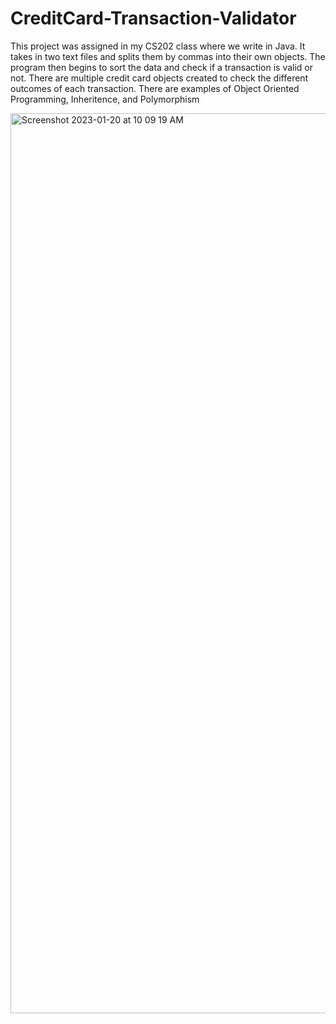 # CreditCard-Transaction-Validator

This project was assigned in my CS202 class where we write in Java. 
It takes in two text files and splits them by commas into their own objects. 
The program then begins to sort the data and check if a transaction is valid or not.
There are multiple credit card objects created to check the different outcomes of each transaction.
There are examples of Object Oriented Programming, Inheritence, and Polymorphism

<img width="1440" alt="Screenshot 2023-01-20 at 10 09 19 AM" src="https://user-images.githubusercontent.com/84096411/213731948-e48ad48f-327d-482b-8e14-3de61e76500a.png">
